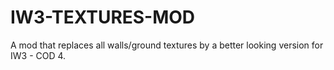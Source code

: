 # IW3-TEXTURES-MOD
A mod that replaces all walls/ground textures by a better looking version for IW3 - COD 4.
